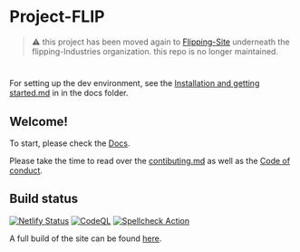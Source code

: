 # Project-FLIP

> ⚠ this project has been moved again to [Flipping-Site](https://github.com/Flipping-Industries/Flipping-Site) underneath the flipping-Industries organization.
> this repo is no longer maintained.

#

For setting up the dev environment, see the [Installation and getting started.md](https://github.com/JCS-Computer-Science/project-module-1-project-flip/blob/PFD-Dev/Docs/Installation%20and%20getting%20started.md) in in the docs folder.

## Welcome!

To start, please check the [Docs](https://github.com/JCS-Computer-Science/project-module-1-project-flip/tree/main/Docs).

Please take the time to read over the [contibuting.md](https://github.com/JCS-Computer-Science/project-module-1-project-flip/blob/PFD-Dev/Docs/CONTRIBUTING.md) as well as the [Code of conduct](CODE_OF_CONDUCT.md).

## Build status

[![Netlify Status](https://api.netlify.com/api/v1/badges/99df261e-096a-40b8-9730-757547175aca/deploy-status)](https://app.netlify.com/sites/flippingindustries/deploys) [![CodeQL](https://github.com/JCS-Computer-Science/project-module-1-project-flip/actions/workflows/codeql-analysis.yml/badge.svg?branch=main)](https://github.com/JCS-Computer-Science/project-module-1-project-flip/actions/workflows/codeql-analysis.yml) [![Spellcheck Action](https://github.com/JCS-Computer-Science/project-module-1-project-flip/actions/workflows/spellcheck.yaml/badge.svg?branch=main)](https://github.com/JCS-Computer-Science/project-module-1-project-flip/actions/workflows/spellcheck.yaml)

A full build of the site can be found [here](https://flippingindustries.netlify.app/).
